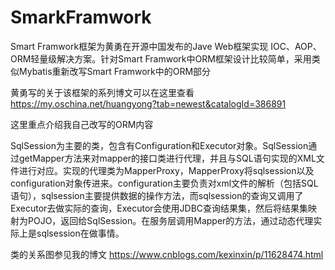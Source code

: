 # SmarkFramwork
Smart Framwork框架为黄勇在开源中国发布的Jave Web框架实现 IOC、AOP、ORM轻量级解决方案。针对Smart Framwork中ORM框架设计比较简单，采用类似Mybatis重新改写Smart Framwork中的ORM部分

黄勇写的关于该框架的系列博文可以在这里查看   https://my.oschina.net/huangyong?tab=newest&catalogId=386891

这里重点介绍我自己改写的ORM内容

SqlSession为主要的类，包含有Configuration和Executor对象。SqlSession通过getMapper方法来对mapper的接口类进行代理，并且与SQL语句实现的XML文件进行对应。实现的代理类为MapperProxy，MapperProxy将sqlsession以及configuration对象传进来。configuration主要负责对xml文件的解析（包括SQL语句），sqlsession主要提供数据的操作方法，而sqlsession的查询又调用了Executor去做实际的查询，Executor会使用JDBC查询结果集，然后将结果集映射为POJO，返回给SqlSession。在服务层调用Mapper的方法，通过动态代理实际上是sqlsession在做事情。

类的关系图参见我的博文  https://www.cnblogs.com/kexinxin/p/11628474.html
